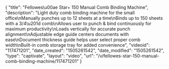 {
    "title": "Fellowes\u00ae Star+ 150 Manual Comb Binding Machine",
    "description": "Light duty comb binding machine for the small office\nManually punches up to 12 sheets at a time\nBinds up to 150 sheets with a 3\/4\u201d comb\nAllows user to punch & bind continuously for maximum productivity\nLoads vertically for accurate punch alignment\nAdjustable edge guide centers documents with ease\nDocument thickness guide helps user select proper comb width\nBuilt-in comb storage tray for added convenience",
    "videoid": "117471201",
    "date_created": "1505261542",
    "date_modified": "1505261542",
    "type": "captivate",
    "layout": "video",
    "url": "\/v\/fellowes-star-150-manual-comb-binding-machine\/117471201"
}